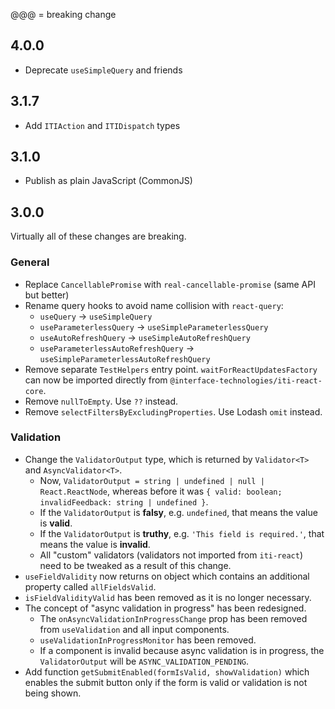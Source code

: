 ﻿@@@ = breaking change

## 4.0.0

-   Deprecate `useSimpleQuery` and friends

## 3.1.7

-   Add `ITIAction` and `ITIDispatch` types

## 3.1.0

-   Publish as plain JavaScript (CommonJS)

## 3.0.0

Virtually all of these changes are breaking.

### General

-   Replace `CancellablePromise` with `real-cancellable-promise` (same API but
    better)
-   Rename query hooks to avoid name collision with `react-query`:
    -   `useQuery` -> `useSimpleQuery`
    -   `useParameterlessQuery` -> `useSimpleParameterlessQuery`
    -   `useAutoRefreshQuery` -> `useSimpleAutoRefreshQuery`
    -   `useParameterlessAutoRefreshQuery` ->
        `useSimpleParameterlessAutoRefreshQuery`
-   Remove separate `TestHelpers` entry point. `waitForReactUpdatesFactory` can
    now be imported directly from `@interface-technologies/iti-react-core`.
-   Remove `nullToEmpty`. Use `??` instead.
-   Remove `selectFiltersByExcludingProperties`. Use Lodash `omit` instead.

### Validation

-   Change the `ValidatorOutput` type, which is returned by `Validator<T>` and
    `AsyncValidator<T>`.
    -   Now, `ValidatorOutput = string | undefined | null | React.ReactNode`,
        whereas before it was `{ valid: boolean; invalidFeedback: string | undefined }`.
    -   If the `ValidatorOutput` is **falsy**, e.g. `undefined`, that means the
        value is **valid**.
    -   If the `ValidatorOutput` is **truthy**, e.g. `'This field is required.'`, that means the value is **invalid**.
    -   All "custom" validators (validators not imported from `iti-react`) need
        to be tweaked as a result of this change.
-   `useFieldValidity` now returns on object which contains an additional
    property called `allFieldsValid`.
-   `isFieldValidityValid` has been removed as it is no longer necessary.
-   The concept of "async validation in progress" has been redesigned.
    -   The `onAsyncValidationInProgressChange` prop has been removed from
        `useValidation` and all input components.
    -   `useValidationInProgressMonitor` has been removed.
    -   If a component is invalid because async validation is in progress, the
        `ValidatorOutput` will be `ASYNC_VALIDATION_PENDING`.
-   Add function `getSubmitEnabled(formIsValid, showValidation)` which
    enables the submit button only if the form is valid or validation is not being
    shown.
